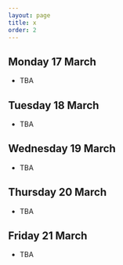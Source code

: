 ```yaml
---
layout: page
title: x
order: 2
---
```


## Monday 17 March
- TBA

## Tuesday 18 March
- TBA
  
## Wednesday 19 March
- TBA
  
## Thursday 20 March
- TBA
  
## Friday 21 March
- TBA

